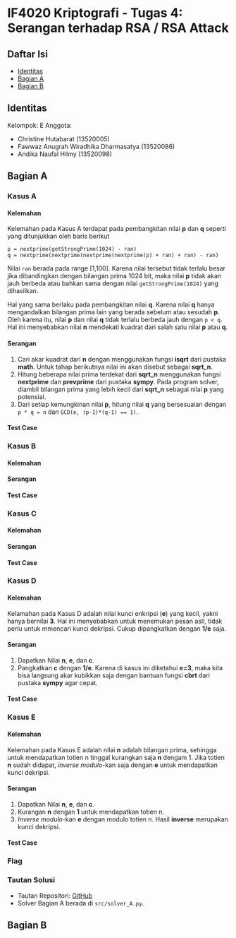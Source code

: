 # IF4020 Kriptografi - Tugas 4: Serangan terhadap RSA / RSA Attack

## Daftar Isi

- [Identitas](#identitas)
- [Bagian A](#bagian-a)
- [Bagian B](#bagian-b)

## Identitas

Kelompok: E
Anggota:

- Christine Hutabarat (13520005)
- Fawwaz Anugrah Wiradhika Dharmasatya (13520086)
- Andika Naufal Hilmy (13520098)

## Bagian A

### Kasus A

#### Kelemahan

Kelemahan pada Kasus A terdapat pada pembangkitan nilai **p** dan **q** seperti yang ditunjukkan oleh baris berikut

```
p = nextprime(getStrongPrime(1024) - ran)
q = nextprime(nextprime(nextprime(nextprime(p) + ran) + ran) - ran)
```

Nilai `ran` berada pada range [1,100]. Karena nilai tersebut tidak terlalu besar jika dibandingkan dengan bilangan prima 1024 bit, maka nilai **p** tidak akan jauh berbeda atau bahkan sama dengan nilai `getStrongPrime(1024)` yang dihasilkan.

Hal yang sama berlaku pada pembangkitan nilai **q**. Karena nilai **q** hanya mengandalkan bilangan prima lain yang berada sebelum atau sesudah **p**. Oleh karena itu, nilai **p** dan nilai **q** tidak terlalu berbeda jauh dengan `p < q`. Hal ini menyebabkan nilai **n** mendekati kuadrat dari salah satu nilai **p** atau **q**.

#### Serangan

1. Cari akar kuadrat dari **n** dengan menggunakan fungsi **isqrt** dari pustaka **math**. Untuk tahap berikutnya nilai ini akan disebut sebagai **sqrt_n**.
2. Hitung beberapa nilai prima terdekat dari **sqrt_n** menggunakan fungsi **nextprime** dan **prevprime** dari pustaka **sympy**. Pada program solver, diambil bilangan prima yang lebih kecil dari **sqrt_n** sebagai nilai **p** yang potensial.
3. Dari setiap kemungkinan nilai **p**, hitung nilai **q** yang bersesuaian dengan `p * q = n` dan `GCD(e, (p-1)*(q-1) == 1)`.

#### Test Case

### Kasus B

#### Kelemahan

#### Serangan

#### Test Case

### Kasus C

#### Kelemahan

#### Serangan

#### Test Case

### Kasus D

#### Kelemahan

Kelamahan pada Kasus D adalah nilai kunci enkripsi (**e**) yang kecil, yakni hanya bernilai **3**. Hal ini menyebabkan untuk menemukan pesan asli, tidak perlu untuk mmencari kunci dekripsi. Cukup dipangkatkan dengan **1/e** saja.

#### Serangan

1. Dapatkan Nilai **n**, **e**, dan **c**.
2. Pangkatkan **c** dengan **1/e**. Karena di kasus ini diketahui **e=3**, maka kita bisa langsung akar kubikkan saja dengan bantuan fungsi **cbrt** dari pustaka **sympy** agar cepat.

#### Test Case

### Kasus E

#### Kelemahan

Kelemahan pada Kasus E adalah nilai **n** adalah bilangan prima, sehingga untuk mendapatkan totien n tinggal kurangkan saja **n** dengam 1. Jika totien **n** sudah didapat, _inverse modulo_-kan saja dengan **e** untuk mendapatkan kunci dekripsi.

#### Serangan

1. Dapatkan Nilai **n**, **e**, dan **c**.
2. Kurangan **n** dengan **1** untuk mendapatkan totien n.
3. _Inverse modulo_-kan **e** dengan modulo totien n. Hasil **inverse** merupakan kunci dekripsi.

#### Test Case

### Flag

### Tautan Solusi

- Tautan Repositori: [GitHub](https://github.com/dawetmaster/IF4020-not-a-cryptanalysis)
- Solver Bagian A berada di `src/solver_A.py`.

## Bagian B
